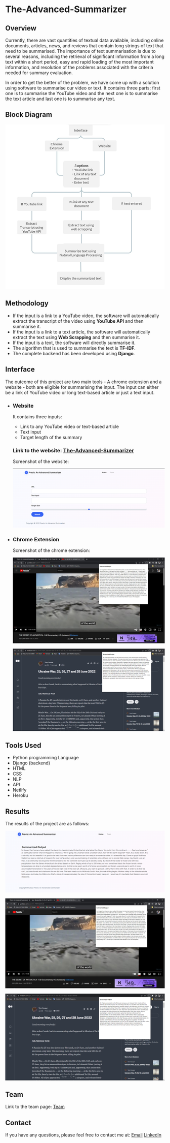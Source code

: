 # The-Advanced-Summarizer
## Overview
Currently, there are vast quantities of textual data available, including online documents, articles, news, and reviews that contain long strings of text that need to be summarised. The importance of text summarisation is due to several reasons, including the retrieval of significant information from a long text within a short period, easy and rapid loading of the most important information, and resolution of the problems associated with the criteria needed for summary evaluation.

In order to get the better of the problem, we have come up with a solution using software to summarise our video or text. It contains three parts; first one is to summarise the YouTube video and the next one is to summarise the text article and last one is to summarise any text.

## Block Diagram
![](/images/blockdiagram.jpeg)

## Methodology

- If the input is a link to a YouTube video, the software will automatically extract the transcript of the video using **YouTube API** and then summarise it.
- If the input is a link to a text article, the software will automatically extract the text using **Web Scrapping** and then summarise it.
- If the input is a text, the software will directly summarise it.
- The algorithm that is used to summarise the text is **TF-IDF**.
- The complete backend has been developed using **Django**.

## Interface
The outcome of this project are two main tools - A chrome extension and a website - both are eligible for summarising the input. The input can either be a link of YouTube video or long text-based article or just a text input.

* ### Website
    It contains three inputs:
    
    * Link to any YouTube video or text-based article
    * Text input
    * Target length of the summary

    ### **Link to the website**: [The-Advanced-Summarizer](https://miniproject-b05.netlify.app/)

    Screenshot of the website: 

    ![Interface](/images/web1.png)

* ### Chrome Extension
    Screenshot of the chrome extension: 

    ![Extension](/images/extension.jpg)

    ![Extension](/images/extension2.png)


## Tools Used
* Python programming Language
* Django (backend)
* HTML
* CSS
* NLP 
* API
* Netlify
* Heroku


## Results
The results of the project are as follows:

![Results](/images/web2.png)


![Extension](/images/extension.jpg)


![Results](/images/extension2.png)

## Team

Link to the team page: [Team](https://miniproject-b05.netlify.app/team/)

## Contact
If you have any questions, please feel free to contact me at: 
[Email](mailto:mayank9404@gmail.com) [LinkedIn](https://www.linkedin.com/in/mayank9404/)